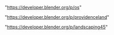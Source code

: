 "https://developer.blender.org/p/os"

"https://developer.blender.org/p/providenceland"

"https://developer.blender.org/p/landscaping45"

 
